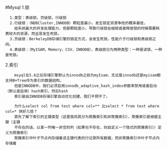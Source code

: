#Mysql
   1.锁
      
      1.类型：表级锁，页级锁，行级锁
      2.行级锁：（NDBCluster,INNODB）颗粒度最小，发生锁定资源争抢的概率最低，
        给系统最大的并发处理能力，但是颗粒度小，导致行级锁在枷锁或者释放锁的时候需要耗费较大的资源，而且易发生死锁。
      3.页级锁：BerkeleyDB存储引擎的锁定方式，会发生死锁，性能介于行级锁和表级锁之间。
      4.表级锁：（MyISAM，Memory，CSV，INNODB），表级锁分为两种类型：一种是读锁，一种是死锁。
      
      
      
      
   2.索引
   
        msyql在5.6之后存储引擎默认为innodb之前为myIsam，无论是innodb还是myisam都支持B+Tree作为索引的数据结构，
        但是INNODB中，我们必须启用innodb_adaptive_hash_index参数来禁用或者启动（默认是启用）hash索引，然后hash
        索引是由INNODB存储引擎自动优化创建，我们干预不了。 
        
        为什么select col from test where col=** 比select * from test where col=* 快好几倍？
        首先了解下索引的主键类型（这里我将其分为聚簇索引和非聚簇索引），聚簇索引是根据主键（主键
        不存在的话，以某一列唯一非空的列（如果也不存在，则自定义一个隐式的聚簇索引））定义为聚簇索引
        聚簇索引中叶子节点内存储着该主键代表的行记录所有数据，而非聚簇索引中叶子节点内存储着
   
    
        
      